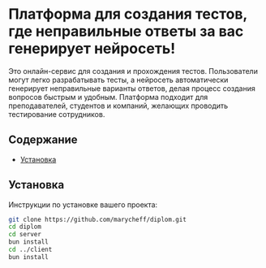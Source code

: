 # Платформа для создания тестов, где неправильные ответы за вас генерирует нейросеть!

Это онлайн-сервис для создания и прохождения тестов. Пользователи могут легко разрабатывать тесты, а нейросеть автоматически генерирует неправильные варианты ответов, делая процесс создания вопросов быстрым и удобным. Платформа подходит для преподавателей, студентов и компаний, желающих проводить тестирование сотрудников.

## Содержание

- [Установка](#установка)
<!-- - [Использование](#использование)
- [Функциональность](#функциональность)
- [Зависимости](#зависимости)
- [Конфигурация](#конфигурация)
- [Документация](#документация)
- [Примеры](#примеры)
- [Устранение неполадок](#устранение-неполадок)
- [Лицензия](#лицензия) -->

## Установка

Инструкции по установке вашего проекта:

```bash
git clone https://github.com/marycheff/diplom.git
cd diplom
cd server
bun install
cd ../client
bun install